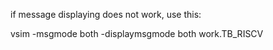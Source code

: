 if message displaying does not work, use this:

vsim -msgmode both -displaymsgmode both work.TB_RISCV
